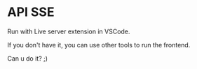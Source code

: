 # API SSE

Run with Live server extension in VSCode.

If you don't have it, you can use other tools to run the frontend.

Can u do it? ;)

